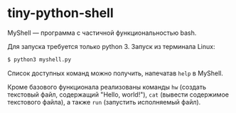 # tiny-python-shell

MyShell &mdash; программа с частичной функциональностью bash.

Для запуска требуется только python 3. Запуск из терминала Linux:

```bash
$ python3 myshell.py
```

Список доступных команд можно получить, напечатав `help` в MyShell.

Кроме базового функционала реализованы команды `hw` (создать текстовый файл, содержащий "Hello, world!"), `cat` (вывести содержимое текстового файла), а также `run` (запустить исполняемый файл).
